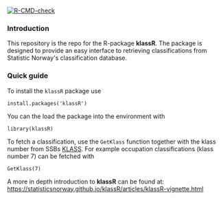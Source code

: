 <!-- badges: start -->

[![R-CMD-check](https://github.com/statisticsnorway/klassR/workflows/R-CMD-check/badge.svg)](https://github.com/statisticsnorway/klassR/actions)

<!-- badges: end -->

### Introduction

This repository is the repo for the R-package **klassR**. The package is designed to provide an easy interface to retrieving classifications from Statistic Norway's classification database.

### Quick guide

To install the `klassR` package use

    install.packages('klassR')

You can the load the package into the environment with

    library(klassR)

To fetch a classification, use the `GetKlass` function together with the klass number from SSBs [KLASS](https://www.ssb.no/klass/). For example occupation classifications (klass number 7) can be fetched with

    GetKlass(7)

A more in depth introduction to **klassR** can be found at: <https://statisticsnorway.github.io/klassR/articles/klassR-vignette.html>

